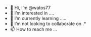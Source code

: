 - 👋 Hi, I’m @watos77
- 👀 I’m interested in ....
- 🌱 I’m currently learning .....
- 💞️ I’m not looking to collaborate on .*
- 📫 How to reach me ...

<!---
watos77/watos77 is a ✨ special ✨ repository because its `README.md` (this file) appears on your GitHub profile.
You can click the Preview link to take a look at your changes.
--->
